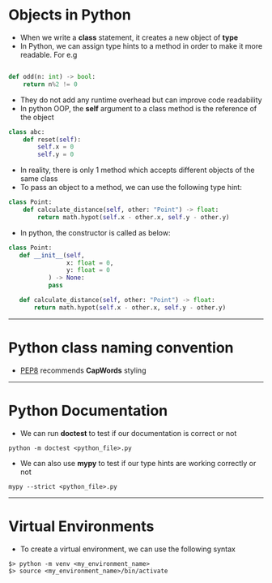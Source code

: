# Objects in Python
* When we write a **class** statement, it creates a new object of **type**
* In Python, we can assign type hints to a method in order to make it more readable. For e.g
```python

def odd(n: int) -> bool:
    return n%2 != 0
```
* They do not add any runtime overhead but can improve code readability
* In python OOP, the **self** argument to a class method is the reference of the object
```python
class abc:
    def reset(self):
        self.x = 0
        self.y = 0
```
* In reality, there is only 1 method which accepts different objects of the same class
* To pass an object to a method, we can use the following type hint:
```python
class Point:
    def calculate_distance(self, other: "Point") -> float:
        return math.hypot(self.x - other.x, self.y - other.y)
```
* In python, the constructor is called as below:
 ```python
class Point:
    def __init__(self, 
                 x: float = 0, 
                 y: float = 0
            ) -> None:
            pass

    def calculate_distance(self, other: "Point") -> float:
        return math.hypot(self.x - other.x, self.y - other.y)
```
---
# Python class naming convention
* [PEP8](https://www.python.org/dev/peps/pep-0008/) recommends **CapWords** styling 
---
# Python Documentation
* We can run **doctest** to test if our documentation is correct or not
```
python -m doctest <python_file>.py
```
* We can also use **mypy** to test if our type hints are working correctly or not
```
mypy --strict <python_file>.py
```
---
# Virtual Environments
* To create a virtual environment, we can use the following syntax
```
$> python -m venv <my_environment_name>
$> source <my_environment_name>/bin/activate
```
